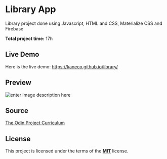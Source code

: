 
 # Library App

Library project done using Javascript, HTML and CSS, Materialize CSS and Firebase

**Total project time:** 17h

## Live Demo
Here is the live demo: https://kaneco.github.io/library/
## Preview
![enter image description here](https://i.imgur.com/dWD3DIR.jpg)

## Source

[The Odin Project Curriculum](https://www.theodinproject.com/courses/javascript/lessons/library%29%29)

## License
This project is licensed under the terms of the **[MIT](https://choosealicense.com/licenses/mit/)**  license. 

<!--stackedit_data:
eyJoaXN0b3J5IjpbNzUyMDY3ODcxLC0xNjYwNTcyNDkwLC0xMT
Y4MTU2MTIxXX0=
-->
